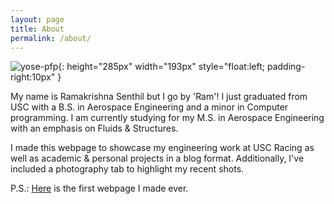 ```yaml
---
layout: page
title: About
permalink: /about/
---
```


![yose-pfp](https://ram-senthil.github.io/assets/yose-pfp.jpg){: height="285px" width="193px" style="float:left; padding-right:10px" }

My name is Ramakrishna Senthil but I go by 'Ram'! I just graduated from USC with a B.S. in Aerospace Engineering and a minor in Computer programming. I am currently studying for my M.S. in Aerospace Engineering with an emphasis on Fluids & Structures. 

I made this webpage to showcase my engineering work at USC Racing as well as academic & personal projects in a blog format. Additionally, I've included a photography tab to highlight my recent shots. 

P.S.: [Here](https://ramakrishnasenthil.github.io) is the first webpage I made ever.